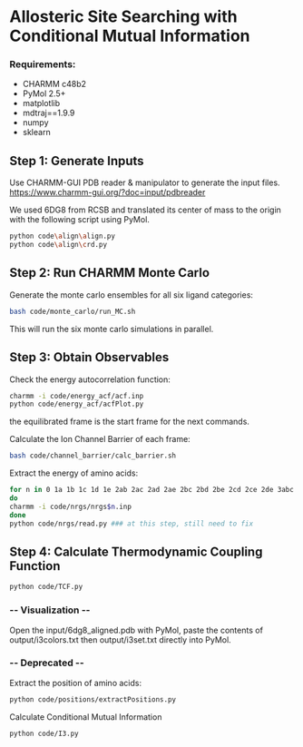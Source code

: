 # Allosteric Site Searching with Conditional Mutual Information

### Requirements:
 - CHARMM c48b2
 - PyMol 2.5+
 - matplotlib
 - mdtraj==1.9.9
 - numpy
 - sklearn


## Step 1: Generate Inputs
Use CHARMM-GUI PDB reader & manipulator to generate the input files.
https://www.charmm-gui.org/?doc=input/pdbreader

We used 6DG8 from RCSB and translated its center of mass to the origin with the following script using PyMol.
```bash
python code\align\align.py
python code\align\crd.py
```

## Step 2: Run CHARMM Monte Carlo
Generate the monte carlo ensembles for all six ligand categories:
```bash
bash code/monte_carlo/run_MC.sh
```
This will run the six monte carlo simulations in parallel.

## Step 3: Obtain Observables
Check the energy autocorrelation function:
```bash
charmm -i code/energy_acf/acf.inp
python code/energy_acf/acfPlot.py
```
the equilibrated frame is the start frame for the next commands.

Calculate the Ion Channel Barrier of each frame:
```bash
bash code/channel_barrier/calc_barrier.sh
```

Extract the energy of amino acids:
```bash
for n in 0 1a 1b 1c 1d 1e 2ab 2ac 2ad 2ae 2bc 2bd 2be 2cd 2ce 2de 3abc 3abd 3abe 3acd 3ace 3ade 3bcd 3bce 3cde 4abcd 4abce 4abde 4acde 4bcde 5
do
charmm -i code/nrgs/nrgs$n.inp
done
python code/nrgs/read.py ### at this step, still need to fix
```


## Step 4: Calculate Thermodynamic Coupling Function
```bash
python code/TCF.py
```

### -- Visualization --
Open the input/6dg8_aligned.pdb with PyMol,
paste the contents of output/i3colors.txt then output/i3set.txt directly into PyMol.


### -- Deprecated --
Extract the position of amino acids:
```bash
python code/positions/extractPositions.py
``` 
Calculate Conditional Mutual Information
```bash
python code/I3.py
```
